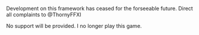 Development on this framework has ceased for the forseeable future. Direct all complaints to @ThornyFFXI

No support will be provided. I no longer play this game.
